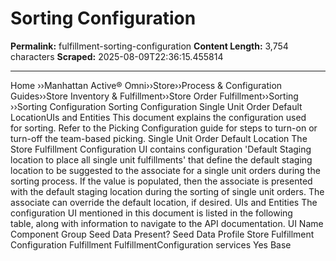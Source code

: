 # Sorting Configuration

**Permalink:** fulfillment-sorting-configuration
**Content Length:** 3,754 characters
**Scraped:** 2025-08-09T22:36:15.455814

---

Home &rsaquo;&rsaquo;Manhattan Active® Omni&rsaquo;&rsaquo;Store&rsaquo;&rsaquo;Process & Configuration Guides&rsaquo;&rsaquo;Store Inventory & Fulfillment&rsaquo;&rsaquo;Store Order Fulfillment&rsaquo;&rsaquo;Sorting ››Sorting Configuration Sorting Configuration Single Unit Order Default LocationUIs and Entities This document&nbsp;explains the configuration used for&nbsp;sorting. Refer to the&nbsp;Picking Configuration&nbsp;guide for steps to turn-on or turn-off the team-based picking. Single Unit Order Default Location The Store Fulfillment Configuration&nbsp;UI contains&nbsp;configuration &#39;Default Staging location to place all single unit fulfillments&#39; that define&nbsp;the default staging location to be suggested to the associate for a single unit orders during the sorting process. If the value is populated, then the associate is presented with&nbsp;the default staging location during the sorting of&nbsp;single unit orders. The associate can override the default location, if desired. UIs and Entities The configuration UI&nbsp;mentioned in this document is listed&nbsp;in the following table,&nbsp;along with information to&nbsp;navigate&nbsp;to the API documentation. UI Name Component Group Seed Data Present? Seed Data Profile Store Fulfillment Configuration Fulfillment FulfillmentConfiguration&nbsp;services Yes Base &nbsp;